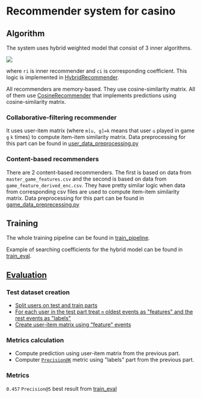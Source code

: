 # Recommender system for casino

## Algorithm
The system uses hybrid weighted model that consist of 3 inner algorithms.

<img src="https://render.githubusercontent.com/render/math?math=r=\sum_{i=1}^3{c_i*r_i(x)}">

where `ri` is inner recommender and `ci` is corresponding coefficient. 
This logic is implemented in [HybridRecommender](recommenders.py#L99).

All recommenders are memory-based. 
They use cosine-similarity matrix. 
All of them use [CosineRecommender](recommenders.py#L39) that 
implements predictions using cosine-similarity matrix.

### Collaborative-filtering recommender
It uses user-item matrix (where `m[u, g]=k` means that user `u` played in game `g` `k` times) 
to compute item-item similarity matrix. 
Data preprocessing for this part can be found in [user_data_preprocessing.py](user_data_preprocessing.py)

### Content-based recommenders
There are 2 content-based recommenders. The first is based on data from `master_game_features.csv` 
and the second is based on data from `game_feature_derived_enc.csv`. 
They have pretty similar logic when data from corresponding csv files are used 
to compute item-item similarity matrix.
Data preprocessing for this part can be found in [game_data_preprecessing.py](game_data_preprecessing.py)

## Training
The whole training pipeline can be found in [train_pipeline](train_pipeline.py).

Example of searching coefficients for the hybrid model can be found in [train_eval](train_eval.ipynb).

## [Evaluation](train_pipeline.py#L62)

### Test dataset creation
* [Split users on test and train parts](user_data_preprocessing.py#L28)
* [For each user in the test part treat `n` oldest events 
as "features" and the rest events as "labels"](user_data_preprocessing.py#L28)
* [Create user-item matrix using "feature" events](user_data_preprocessing.py#L86)

### Metrics calculation
* Compute prediction using user-item matrix from the previous part.
* Computer [`Precision@K`](metrics.py) metric using "labels" part from the previous part.
### Metrics
`0.457` `Precision@5` best result from [train_eval](train_eval.ipynb)
